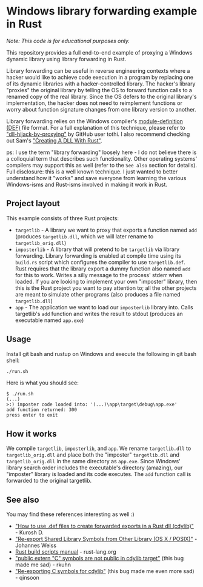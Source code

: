 # Windows library forwarding example in Rust

*Note: This code is for educational purposes only.*

This repository provides a full end-to-end example of proxying a Windows
dynamic library using library forwarding in Rust.

Library forwarding can be useful in reverse engineering contexts where
a hacker would like to achieve code execution in a program by replacing
one of its dynamic libraries with a hacker-controlled library. The hacker's
library "proxies" the original library by telling the OS to forward function
calls to a renamed copy of the real library. Since the OS defers to the
original library's implementation, the hacker does not need to reimplement
functions or worry about function signature changes from one library version
to another.

Library forwarding relies on the Windows compiler's [module-definition (DEF)][def]
file format. For a full explanation of this technique, please refer to
["dll-hijack-by-proxying"][tothi-repo] by GitHub user tothi. I also
recommend checking out Sam's ["Creating A DLL With Rust"][sam-blog].

ps: I use the term "library forwarding" loosely here - I do not believe
there is a colloquial term that describes such functionality. Other operating
systems' compilers may support this as well (refer to the `See also` section
for details). Full disclosure: this is a well known technique. I just wanted
to better understand how it "works" and save everyone from learning the
various Windows-isms and Rust-isms involved in making it work in Rust.

[def]: https://learn.microsoft.com/en-us/cpp/build/exporting-from-a-dll-using-def-files?view=msvc-170
[tothi-repo]: https://github.com/tothi/dll-hijack-by-proxying
[sam-blog]: https://samrambles.com/guides/window-hacking-with-rust/creating-a-dll-with-rust/index.html

## Project layout

This example consists of three Rust projects:

- `targetlib` - A library we want to proxy that exports a function
  named `add` (produces `targetlib.dll`, which we will later rename
  to `targetlib_orig.dll`)
- `imposterlib` - A library that will pretend to be `targetlib` via library
  forwarding. Library forwarding is enabled at compile time using its
  `build.rs` script which configures the compiler to use `targetlib.def`.
  Rust requires that the library export a dummy function also named `add`
  for this to work. Writes a silly message to the process' stderr when
  loaded. If you are looking to implement your own "imposter" library,
  then this is the Rust project you want to pay attention to; all the
  other projects are meant to simulate other programs (also produces
  a file named `targetlib.dll`)
- `app` - The application we want to load our `imposterlib` library into.
  Calls targetlib's `add` function and writes the result to stdout
  (produces an executable named `app.exe`)

## Usage

Install git bash and rustup on Windows and execute the following in
git bash shell:

```sh
./run.sh
```

Here is what you should see:

```console
$ ./run.sh                                                     
(...)
>:) imposter code loaded into: '(...)\app\target\debug\app.exe'
add function returned: 300
press enter to exit
```

## How it works

We compile `targetlib`, `imposterlib`, and `app`. We rename `targetlib.dll`
to `targetlib_orig.dll` and place both the "imposter" `targetlib.dll`
and `targetlib_orig.dll` in the same directory as `app.exe`. Since
Windows' library search order includes the executable's directory
(amazing), our "imposter" library is loaded and its code executes.
The `add` function call is forwarded to the original targetlib.

## See also

You may find these references interesting as well :)

- ["How to use .def files to create forwarded exports in a Rust dll (cdylib)"][how-to-use-def-files-so] - Kurosh D.
- ["Re-export Shared Library Symbols from Other Library (OS X / POSIX)"][reexport-osx-so] - Johannes Weiss
- [Rust build scripts manual][rust-build-scripts] - rust-lang.org
- ["public extern "C" symbols are not public in cdylib target"][rust-99411] (this bug made me sad) - rkuhn
- ["Re-exporting C symbols for cdylib"][rust-2771] (this bug made me even more sad) - qinsoon

[how-to-use-def-files-so]: https://stackoverflow.com/questions/78177063/how-to-use-def-files-to-create-forwarded-exports-in-a-rust-dll-cdylib
[reexport-osx-so]: https://stackoverflow.com/questions/20020715/re-export-shared-library-symbols-from-other-library-os-x-posix
[rust-build-scripts]: https://doc.rust-lang.org/cargo/reference/build-scripts.html
[rust-99411]: https://github.com/rust-lang/rust/issues/99411
[rust-2771]: https://github.com/rust-lang/rfcs/issues/2771
